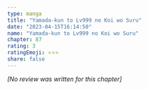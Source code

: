 ```yaml
---
type: manga
title: "Yamada-kun to Lv999 no Koi wo Suru"
date: "2023-04-15T16:14:50"
name: "Yamada-kun to Lv999 no Koi wo Suru"
chapter: 87
rating: 3
ratingEmoji: ⭐️⭐️⭐️
share: false
---
```


_[No review was written for this chapter]_
